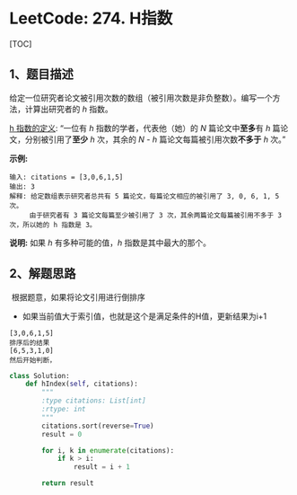 # LeetCode: 274. H指数

[TOC]

## 1、题目描述

给定一位研究者论文被引用次数的数组（被引用次数是非负整数）。编写一个方法，计算出研究者的 *h* 指数。

[h 指数的定义](https://baike.baidu.com/item/h-index/3991452?fr=aladdin): “一位有 *h* 指数的学者，代表他（她）的 *N* 篇论文中**至多**有 *h* 篇论文，分别被引用了**至少** *h* 次，其余的 *N - h* 篇论文每篇被引用次数**不多于** *h* 次。”

**示例:**

```
输入: citations = [3,0,6,1,5]
输出: 3 
解释: 给定数组表示研究者总共有 5 篇论文，每篇论文相应的被引用了 3, 0, 6, 1, 5 次。
     由于研究者有 3 篇论文每篇至少被引用了 3 次，其余两篇论文每篇被引用不多于 3 次，所以她的 h 指数是 3。
```

**说明:** 如果 *h* 有多种可能的值，*h* 指数是其中最大的那个。

## 2、解题思路

​	根据题意，如果将论文引用进行倒排序

- 如果当前值大于索引值，也就是这个是满足条件的H值，更新结果为i+1

```
[3,0,6,1,5]
排序后的结果
[6,5,3,1,0]
然后开始判断，

```



```python
class Solution:
    def hIndex(self, citations):
        """
        :type citations: List[int]
        :rtype: int
        """
        citations.sort(reverse=True)
        result = 0

        for i, k in enumerate(citations):
            if k > i:
                result = i + 1

        return result
```



​	